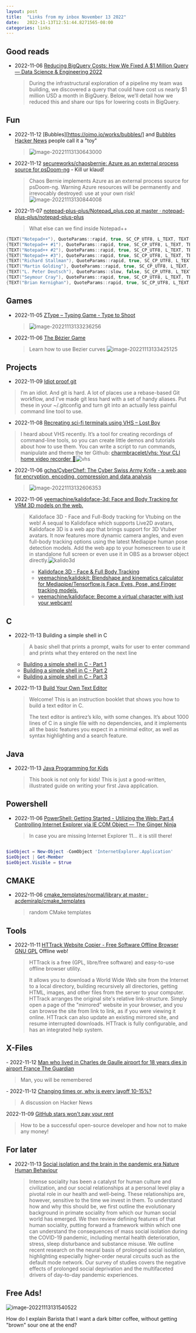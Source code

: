 ```yaml
---
layout: post
title:  "Links from my inbox November 13 2022"
date:   2022-11-13T12:51:44.8271565-08:00
categories: links
---
```




## Good reads

- 2022-11-06 [Reducing BigQuery Costs: How We Fixed A $1 Million Query — Data Science & Engineering 2022](https://shopify.engineering/reducing-bigquery-costs)

  > During the infrastructural exploration of a pipeline my team was building, we discovered a query that could have cost us nearly $1 million USD a month in BigQuery. Below, we’ll detail how we reduced this and share our tips for lowering costs in BigQuery.

## Fun

- 2022-11-12 [Bubbles][https://oimo.io/works/bubbles/] and  [Bubbles Hacker News](https://news.ycombinator.com/item?id=33566924) people call it a "toy"

  > ![image-20221113130643000](./2022-11-13-links-from-my-inbox.assets/image-20221113130643000.png)

- 2022-11-12 [secureworks/chaosbernie: Azure as an external process source for psDoom-ng](https://github.com/secureworks/chaosbernie) - Kill ur klaud! 

  >  Chaos Bernie implements Azure as an external process source for psDoom-ng.
  > Warning Azure resources will be permanently and irrevocably destroyed: use at your own risk!
  > ![image-20221113130844008](./2022-11-13-links-from-my-inbox.assets/image-20221113130844008.png)

- 2022-11-07 [notepad-plus-plus/Notepad_plus.cpp at master · notepad-plus-plus/notepad-plus-plus](https://github.com/notepad-plus-plus/notepad-plus-plus/blob/master/PowerEditor/src/Notepad_plus.cpp#L7104)

  > What else can we find inside Notepad++
```cpp
{TEXT("Notepad++"), QuoteParams::rapid, true, SC_CP_UTF8, L_TEXT, TEXT("The creation of Notepad++ is due to my need for a decent editor to edit the source code of Notepad++")},
{TEXT("Notepad++ #1"), QuoteParams::rapid, true, SC_CP_UTF8, L_TEXT, TEXT("I hate reading other people's code.\nSo I wrote mine, made it as open source project, and watch others suffer.")},
{TEXT("Notepad++ #2"), QuoteParams::rapid, true, SC_CP_UTF8, L_TEXT, TEXT("Good programmers use Notepad++ to code.\nExtreme programmers use MS Word to code, in Comic Sans, center aligned.")},
{TEXT("Notepad++ #3"), QuoteParams::rapid, true, SC_CP_UTF8, L_TEXT, TEXT("The best things in life are free.\nNotepad++ is free.\nSo Notepad++ is the best.\n")},
{TEXT("Richard Stallman"), QuoteParams::rapid, true, SC_CP_UTF8, L_TEXT, TEXT("If I'm the Father of Open Source, it was conceived through artificial insemination using stolen sperm without my knowledge or consent.")},
{TEXT("Martin Golding"), QuoteParams::rapid, true, SC_CP_UTF8, L_TEXT, TEXT("Always code as if the guy who ends up maintaining your code will be a violent psychopath who knows where you live.")},
{TEXT("L. Peter Deutsch"), QuoteParams::slow, false, SC_CP_UTF8, L_TEXT, TEXT("To iterate is human, to recurse divine.")},
{TEXT("Seymour Cray"), QuoteParams::rapid, true, SC_CP_UTF8, L_TEXT, TEXT("The trouble with programmers is that you can never tell what a programmer is doing until it's too late.")},
{TEXT("Brian Kernighan"), QuoteParams::rapid, true, SC_CP_UTF8, L_TEXT, TEXT("Debugging is twice as hard as writing the code in the first place. Therefore, if you write the code as cleverly as possible, you are, by definition, not smart enough to debug it.")},
```

## Games

- 2022-11-05 [ZType – Typing Game - Type to Shoot](https://zty.pe/)

  > ![image-20221113133236256](./2022-11-13-links-from-my-inbox.assets/image-20221113133236256.png)

- 2022-11-06 [The Bézier Game](https://bezier.method.ac/) 

  > Learn how to use Bezier curves
  > ![image-20221113133425125](./2022-11-13-links-from-my-inbox.assets/image-20221113133425125.png)

## Projects

- 2022-11-09 [Idiot proof git](https://softwaredoug.com/blog/2022/11/09/idiot-proof-git-aliases.html)

> I’m an idiot. And git is hard. A lot of places use a rebase-based Git workflow, and I’ve made git less hard with a set of handy aliases. Put these in your ~/.gitconfig and turn git into an actually less painful command line tool to use.

- 2022-11-08 [Recreating sci-fi terminals using VHS – Lost Boy](https://blog.ldodds.com/2022/11/08/recreating-sci-fi-terminals-using-vhs/)
> I heard about VHS recently. It’s a tool for creating recordings of command-line tools, so you can create little demos and tutorials about how to use them.
>  You can write a script to run commands, manipulate and theme the ter
> Github:  [charmbracelet/vhs: Your CLI home video recorder 📼](https://github.com/charmbracelet/vhs)![vhs](./2022-11-13-links-from-my-inbox.assets/vhs.gif)
- 2022-11-06 [gchq/CyberChef: The Cyber Swiss Army Knife - a web app for encryption, encoding, compression and data analysis](https://github.com/gchq/CyberChef) 

  >  ![image-20221113132606353](./2022-11-13-links-from-my-inbox.assets/image-20221113132606353.png)

- 2022-11-06 [yeemachine/kalidoface-3d: Face and Body Tracking for VRM 3D models on the web.](https://github.com/yeemachine/kalidoface-3d)
  
  > Kalidoface 3D - Face and Full-Body tracking for Vtubing on the web!
  > A sequal to Kalidoface which supports Live2D avatars, Kalidoface 3D is a web app that brings support for 3D Vtuber avatars. It now features more dynamic camera angles, and even full-body tracking options using the latest Mediapipe human pose detection models. Add the web app to your homescreen to use it in standalone full screen or even use it in OBS as a browser object directly.![kalido3d](./2022-11-13-links-from-my-inbox.assets/kalido3d.gif)
  >
  > -  [Kalidoface 3D - Face & Full Body Tracking](https://3d.kalidoface.com/)
  > -  [yeemachine/kalidokit: Blendshape and kinematics calculator for Mediapipe/Tensorflow.js Face, Eyes, Pose, and Finger tracking models.](https://github.com/yeemachine/kalidokit)
  > -  [yeemachine/kalidoface: Become a virtual character with just your webcam!](https://github.com/yeemachine/kalidoface)

## C

- 2022-11-13 Building a simple shell in C

  > A basic shell that prints a prompt, waits for user to enter command and prints what they entered on the next line

  - [Building a simple shell in C - Part 1](https://blog.ehoneahobed.com/building-a-simple-shell-in-c-part-1)
  - [Building a simple shell in C - Part 2](https://blog.ehoneahobed.com/building-a-simple-shell-in-c-part-2)
  - [Building a simple shell in C - Part 3](https://blog.ehoneahobed.com/building-a-simple-shell-in-c-part-3)

- 2022-11-13 [Build Your Own Text Editor](https://viewsourcecode.org/snaptoken/kilo/)

  > Welcome! This is an instruction booklet that shows you how to build a text editor in C.
  >
  >  The text editor is antirez’s kilo, with some changes. It’s about 1000 lines of C in a single file with no dependencies, and it implements all the basic features you expect in a minimal editor, as well as syntax highlighting and a search feature.

## Java

- 2022-11-13 [Java Programming for Kids](http://yfain.github.io/Java4Kids/)

  > This book is not only for kids! This is just a good-written, illustrated guide on writing your first Java application.

## Powershell

- 2022-11-06 [PowerShell: Getting Started - Utilizing the Web: Part 4 Controlling Internet Explorer via IE COM Object — The Ginger Ninja](https://www.gngrninja.com/script-ninja/2016/9/25/powershell-getting-started-controlling-internet-explorer)

  > In case you are missing Internet Explorer 11... it is still there! 

```powershell

$ieObject = New-Object -ComObject 'InternetExplorer.Application'
$ieObject | Get-Member
$ieObject.Visible = $true
```

## CMAKE
- 2022-11-06 [cmake_templates/normal/library at master · acdemiralp/cmake_templates](https://github.com/acdemiralp/cmake_templates/tree/master/normal/library) 

  > random CMake templates 


## Tools

- 2022-11-11 [HTTrack Website Copier - Free Software Offline Browser GNU GPL](https://www.httrack.com/) Offline web!

  > HTTrack is a free (GPL, libre/free software) and easy-to-use offline browser utility.
  >
  > It allows you to download a World Wide Web site from the Internet to a local directory, building recursively all directories, getting HTML, images, and other files from the server to your computer. HTTrack arranges the original site's relative link-structure. Simply open a page of the "mirrored" website in your browser, and you can browse the site from link to link, as if you were viewing it online. HTTrack can also update an existing mirrored site, and resume interrupted downloads. HTTrack is fully configurable, and has an integrated help system.

## X-Files

\- 2022-11-12 [Man who lived in Charles de Gaulle airport for 18 years dies in airport France The Guardian](https://www.theguardian.com/world/2022/nov/12/iranian-man-who-lived-in-paris-charles-de-gaulle-airport-for-18-years-dies)

> Man, you will be remembered

\- 2022-11-12 [Changing times or, why is every layoff 10-15%?](https://blog.eladgil.com/p/changing-times-or-why-is-every-layoff)

> A discussion on Hacker News

2022-11-09 [GitHub stars won't pay your rent](https://kitze.io/posts/github-stars-wont-pay-your-rent)

> How to be a successful open-source developer and how not to make any money!

## For later

- 2022-11-13 [Social isolation and the brain in the pandemic era Nature Human Behaviour](https://www.nature.com/articles/s41562-022-01453-0)

  > Intense sociality has been a catalyst for human culture and civilization, and our social relationships at a personal level play a pivotal role in our health and well-being. These relationships are, however, sensitive to the time we invest in them. To understand how and why this should be, we first outline the evolutionary background in primate sociality from which our human social world has emerged. We then review defining features of that human sociality, putting forward a framework within which one can understand the consequences of mass social isolation during the COVID-19 pandemic, including mental health deterioration, stress, sleep disturbance and substance misuse. We outline recent research on the neural basis of prolonged social isolation, highlighting especially higher-order neural circuits such as the default mode network. Our survey of studies covers the negative effects of prolonged social deprivation and the multifaceted drivers of day-to-day pandemic experiences.

## Free Ads!

![image-20221113131540522](./2022-11-13-links-from-my-inbox.assets/image-20221113131540522.png)

How do I explain Barista that I want a dark bitter coffee, without getting "brown"  sour one at the end?

